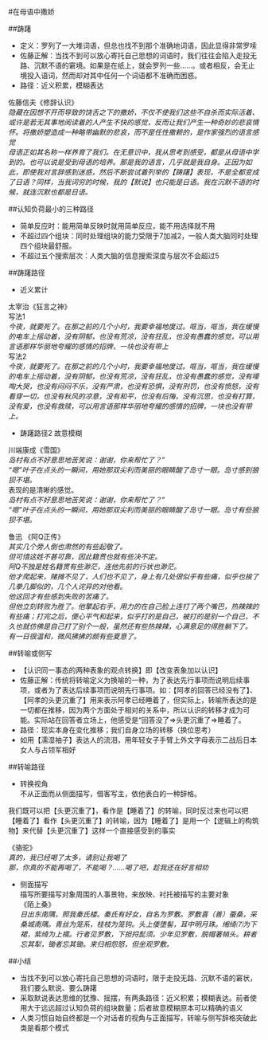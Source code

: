 #在母语中撒娇  

##踌躇  
 * 定义：罗列了一大堆词语，但总也找不到那个准确地词语，因此显得非常罗嗦  
 * 佐藤正解：当找不到可以放心寄托自己思想的词语时，我们往往会陷入走投无路、沉默不语的窘境。如果是在纸上，就会罗列一些……。或者相反，会无止境投入语词，然而却对其中任何一个词语都不准确而困惑。
 * 路径：近义积累，模糊表达  

佐藤信夫《修辞认识》  
*隐藏在因想不开而导致的饶舌之下的撒娇，不仅不使我们这些不自杀而实际活着、或许是若无其事地阅读着的人产生不快的感觉，反而让我们产生一种奇妙的悲哀情怀。将撒娇塑造成一种略带幽默的悲哀，而不是任性撒赖的，是作家强烈的语言感觉*    
*母语正如其名称一样养育了我们。在无意识中，我从思考到感受，都是从母语中学到的。也可以说是受到母语的培养。那是我的语言，几乎就是我自身。正因为如此，即使我对言辞感到迷惑，然后不断尝试着列举的【踌躇】表现，不是全都变成了日语？同样，当我词穷的时候，我的【默说】也只能是日语。我在沉默不语的时候，就连沉默也都是日语。*  

##认知负荷最小的三种路径  
 * 简单反应时：能用简单反映时就用简单反应，能不用选择就不用
 * 不超过四个组块：同时处理组块的能力受限于7加减2，一般人类大脑同时处理四个组块最舒服。  
 * 不超过五个搜索层次：人类大脑的信息搜索深度与层次不会超过5    

##踌躇路径  
 
 * 近义累计  

太宰治《狂言之神》  
写法1  
*今夜，就要死了。在那之前的几个小时，我要幸福地度过。哐当，哐当，我在缓慢的电车上摇动着，没有阴郁，也没有荒凉，没有狂乱，也没有愚蠢的感觉，可以用言语那样华丽地夸耀的感情的招牌，一块也没有带上*    
写法2  
*今夜，就要死了。在那之前的几个小时，我要幸福地度过。哐当，哐当，我在缓慢的电车上摇动着，没有阴郁，也没有荒凉，没有狂乱，也没有愚蠢的感觉，没有嚎啕大哭，也没有闷闷不乐，没有严肃，也没有恐惧，没有刑罚，也没有愤怒，没有看穿一切，也没有秋风的凉意，没有和平，也没有后悔，没有沉思，也没有打算，没有爱，也没有救赎，可以用言语那样华丽地夸耀的感情的招牌，一块也没有带上。*  

 * 踌躇路径2  故意模糊  

川端康成《雪国》  
*岛村有点不好意思地苦笑说：谢谢，你来帮忙了？”*  
*“嗯”叶子在点头的一瞬间，用她那双尖利而美丽的眼睛酸了岛寸一眼。岛寸感到狼狈不堪。*    
表现的是清晰的感觉。  
*岛村有点不好意思地苦笑说：谢谢，你来帮忙了？”*  
*“嗯”叶子在点头的一瞬间，用她那双尖利而美丽的眼睛酸了岛寸一眼。岛寸有些狼狈不堪。*    
 
鲁迅 《阿Q正传》  
*其实几个旁人倒也肃然的有些起敬了。*    
*但可惜这姓不甚可靠，因此籍贯也就有些决不定。*    
*阿Q不独是姓名籍贯有些渺茫，连他先前的行状也渺茫。*    
*他才爬起来，赌摊不见了，人们也不见了，身上有几处很似乎有些痛，似乎也挨了几拳几脚似的，几个人诧异的对他看。*    
*他这回才有些感到失败的苦痛了。*    
*但他立刻转败为胜了。他擎起右手，用力的在自己脸上连打了两个嘴巴，热辣辣的有些痛；打完之后，便心平气和起来，似乎打的是自己，被打的是别一个自己，不久也就仿佛是自己打了别个一般，虽然还有些热辣辣，心满意足的得胜躺下了。*  
*有一日很温和，微风拂拂的颇有些夏意了。*  

##转喻或侧写    
 * 【认识同一事态的两种表象的观点转换】即【改变表象加以认识】  
 * 佐藤正解：传统将转喻定义为换喻的一种，为了表达先行事项而说明后续事项，或者为了表达后续事项而说明先行事项。如：【阿孝的回答已经没有了】、【阿孝的头更沉重了】用来表示阿孝已经睡着了，但实际上，转喻所表达的是一切都在推移，因为两个方面处于相对的关系中，所以认识的转移才成为可能。实际站在回答者立场上，他感受是“回答没了=>头更沉重了=>睡着了。  
 * 路径：现实本身在变化推移；我们自身立场的转移（换位思考）  
 * 如用【濡湿袖子】表达人的流泪，用年轻女子手臂上外文字母表示二战后日本女人与占领军相好  

##转喻路径   
 * 转换视角  
不从正面而从侧面描写，借客写主，依他表白的一种辞格。  

我们既可以把【头更沉重了】，看作是【睡着了】的转喻，同时反过来也可以把【睡着了】看作【头更沉重了】的转喻，因为【睡着了】是用一个【逻辑上的构筑物】来代替【头更沉重了】这样一个直接感受到的事实  

《骆驼》  
*真的，我已经喝了太多，请别让我喝了*  
*那，你真的不能再喝了，不能喝？……喝了吧，趁我还在好言相劝*  

 * 侧面描写  
描写所要描写对象周围的人事景物，来放映、衬托被描写的主要对象  
《陌上桑》  
*日出东南隅，照我秦氏楼。秦氏有好女，自名为罗敷。罗敷喜（善）蚕桑，采桑城南隅。青丝为笼系，桂枝为笼钩。头上倭堕髻，耳中明月珠。缃绮⑺为下裙，紫绮为上襦。行者见罗敷，下担捋髭须。少年见罗敷，脱帽著帩头。耕者忘其犁，锄者忘其锄。来归相怨怒，但坐观罗敷。*  

##小结  
 * 当找不到可以放心寄托自己思想的词语时，限于走投无路、沉默不语的窘状，我们要么默说、要么踌躇
 * 采取默说表达思维的犹豫、摇摆，有两条路径：近义积累；模糊表达。前者使用大于远远超过认知负荷的组块数量；后者故意模糊原本可以精确的语义
 * 人类习惯自始自终都是一个对话者的视角与正面描写，转喻与侧写辞格突破此类是看那个模式 

